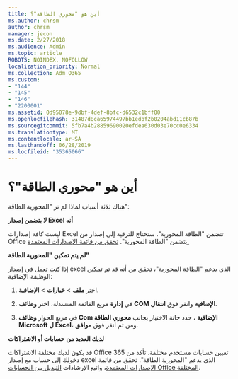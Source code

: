 ```yaml
---
title: أين هو "محوري الطاقة"؟
ms.author: chrsm
author: chrsm
manager: jecon
ms.date: 2/27/2018
ms.audience: Admin
ms.topic: article
ROBOTS: NOINDEX, NOFOLLOW
localization_priority: Normal
ms.collection: Adm_O365
ms.custom:
- "144"
- "145"
- "146"
- "2200001"
ms.assetid: 0d95078e-9dbf-4def-8bfc-d6532c1bff00
ms.openlocfilehash: 31487d8ca65974497bb1edbf2b0204abd11cb87b
ms.sourcegitcommit: 5fb7a4b28859690020efdea630d03e70cc0e6334
ms.translationtype: MT
ms.contentlocale: ar-SA
ms.lasthandoff: 06/28/2019
ms.locfileid: "35365066"
---
```

# <a name="where-is-power-pivot"></a>أين هو "محوري الطاقة"؟

هناك ثلاثة أسباب لماذا لم تر "المحورية الطاقة":
  
**لا يتضمن إصدار Excel أنه**
  
ليست كافة إصدارات Excel تتضمن "الطاقة المحورية". ستحتاج للترقية إلى إصدار من Office يتضمن "الطاقة المحورية". [تحقق من قائمة الإصدارات المعتمدة.](https://support.office.com/article/aa64e217-4b6e-410b-8337-20b87e1c2a4b.aspx)
  
**لم يتم تمكين "المحورية الطاقة"**
  
إذا كنت تعمل في إصدار excel الذي يدعم "الطاقة المحورية"، تحقق من أنه قد تم تمكين الوظيفة الإضافية:
  
1. اختر **ملف** \> **خيارات** \> **الإضافية**.

2. في **إدارة** مربع القائمة المنسدلة، اختر **وظائف COM الإضافية** وانقر فوق **انتقال**.

3. في مربع الحوار **وظائف Com الإضافية** ، حدد خانة الاختيار بجانب **محوري الطاقة Microsoft ل Excel**، ومن ثم انقر فوق **موافق**.

**لديك العديد من حسابات أو الاشتراكات**
  
قد يكون لديك مختلفة الاشتراكات Office 365 تعيين حسابات مستخدم مختلفة. تأكد من دخولك إلى حساب مع إصدار excel الذي يدعم "المحورية الطاقة". تحقق من قائمة [الإصدارات المعتمدة](https://support.office.com/article/aa64e217-4b6e-410b-8337-20b87e1c2a4b.aspx)، واتبع الإرشادات [التبديل بين الحسابات Office المختلفة](https://support.office.com/article/b9582171-fd1f-4284-9846-bdd72bb28426.aspx#BKMK_WebSwitchAccounts).
